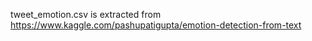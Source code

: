 tweet_emotion.csv is extracted from https://www.kaggle.com/pashupatigupta/emotion-detection-from-text
